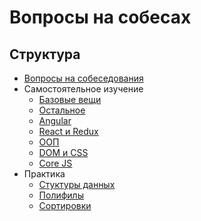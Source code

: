 # Вопросы на собесах

## Структура

- [Вопросы на собеседования][questions]
- Самостоятельное изучение
  - [Базовые вещи][lecture-base]
  - [Остальное][lecture-other]
  - [Angular][lecture-angular]
  - [React и Redux][lecture-react]
  - [ООП][lecture-oop]
  - [DOM и CSS][lecture-dom]
  - [Core JS][lecture-core-js]
- Практика
  - [Стуктуры данных][practics-structures]
  - [Полифилы][practics-polyfills]
  - [Сортировки][practics-sorted]

[questions]: ./questions-junior.md
[lecture-base]: ./src/lecture/Base.md
[lecture-dom]: ./src/lecture/DOM-CSS.md
[lecture-react]: ./src/lecture/REACT-REDUX.md
[lecture-oop]: ./src/lecture/OOP.md
[lecture-core-js]: ./src/lecture/coreJS.md
[lecture-angular]: ./src/lecture/Angular.md
[lecture-other]: ./src/lecture/OTHER.md
[practics-structures]: ./src/practics/dataStructures
[practics-polyfills]: ./src/practics/polyfills/
[practics-sorted]: ./src/practics/sorted/
